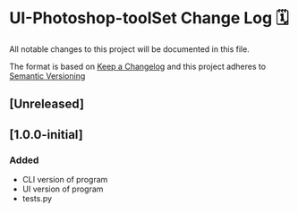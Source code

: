 # UI-Photoshop-toolSet Change Log 🗓️

All notable changes to this project will be documented in this file.

The format is based on [Keep a Changelog](http://keepachangelog.com/) and this project adheres to [Semantic Versioning](http://semver.org/)

## [Unreleased]

## [1.0.0-initial]

### Added

- CLI version of program
- UI version of program
- tests.py
